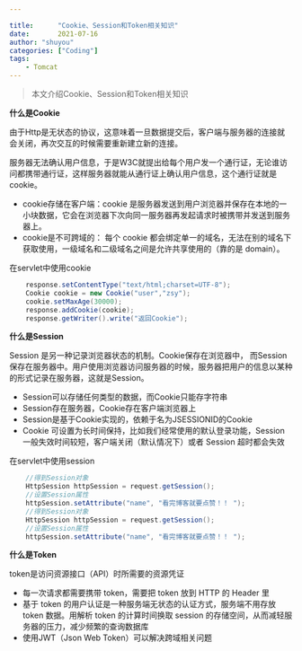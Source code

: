 ```yaml
---

title:      "Cookie、Session和Token相关知识"
date:       2021-07-16
author: "shuyou"
categories: ["Coding"]
tags:      
    - Tomcat
---
```


>本文介绍Cookie、Session和Token相关知识

**什么是Cookie**

由于Http是无状态的协议，这意味着一旦数据提交后，客户端与服务器的连接就会关闭，再次交互的时候需要重新建立新的连接。

服务器无法确认用户信息，于是W3C就提出给每个用户发一个通行证，无论谁访问都携带通行证，这样服务器就能从通行证上确认用户信息，这个通行证就是cookie。

- cookie存储在客户端：cookie 是服务器发送到用户浏览器并保存在本地的一小块数据，它会在浏览器下次向同一服务器再发起请求时被携带并发送到服务器上。
- cookie是不可跨域的： 每个 cookie 都会绑定单一的域名，无法在别的域名下获取使用，一级域名和二级域名之间是允许共享使用的（靠的是 domain）。

在servlet中使用cookie

```java
	response.setContentType("text/html;charset=UTF-8");
	Cookie cookie = new Cookie("user","zsy");
	cookie.setMaxAge(30000);
	response.addCookie(cookie);
	response.getWriter().write("返回Cookie");
```

**什么是Session**

Session 是另⼀种记录浏览器状态的机制。Cookie保存在浏览器中， 而Session保存在服务器中。⽤户使⽤浏览器访问服务器的时候，服务器把⽤户的信息以某种的形式记录在服务器，这就是Session。

- Session可以存储任何类型的数据，而Cookie只能存字符串
- Session存在服务器，Cookie存在客户端浏览器上
- Session是基于Cookie实现的，依赖于名为JSESSIONID的Cookie
- Cookie 可设置为长时间保持，比如我们经常使用的默认登录功能，Session 一般失效时间较短，客户端关闭（默认情况下）或者 Session 超时都会失效

在servlet中使用session

```java
	//得到Session对象
	HttpSession httpSession = request.getSession();
	//设置Session属性
	httpSession.setAttribute("name", "看完博客就要点赞！！ ");
	//得到Session对象
	HttpSession httpSession = request.getSession();
	//设置Session属性
	httpSession.setAttribute("name", "看完博客就要点赞！！ ");
```

**什么是Token**

token是访问资源接口（API）时所需要的资源凭证

- 每一次请求都需要携带 token，需要把 token 放到 HTTP 的 Header 里
- 基于 token 的用户认证是一种服务端无状态的认证方式，服务端不用存放 token 数据。用解析 token 的计算时间换取 session 的存储空间，从而减轻服务器的压力，减少频繁的查询数据库
- 使用JWT（Json Web Token）可以解决跨域相关问题